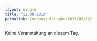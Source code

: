 ```yaml
---
layout: single
title: "12.09.2015"
permalink: /veranstaltungen/2015/09/12/
---
```


Keine Veranstaltung an diesem Tag.
